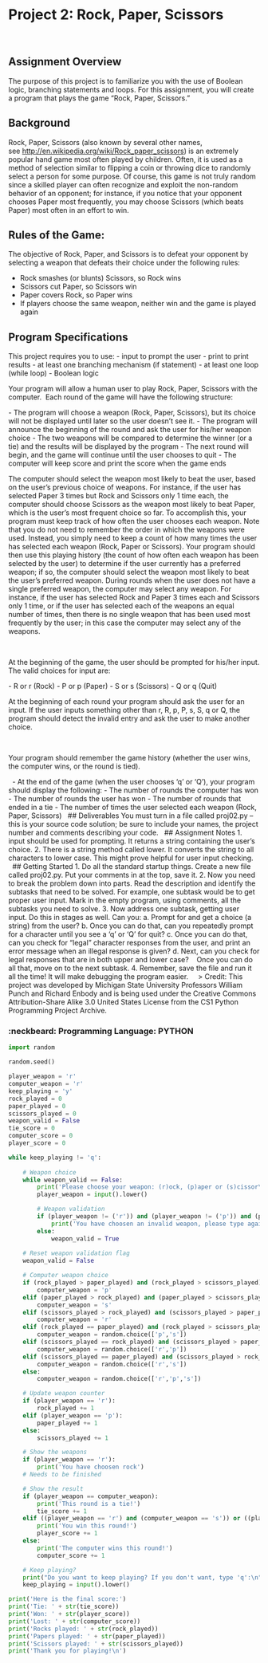 
# Project 2: Rock, Paper, Scissors
 
## Assignment Overview
The purpose of this project is to familiarize you with the use of Boolean logic, branching statements and loops. For this assignment, you will create a program that plays the game “Rock, Paper, Scissors.”
 
 
## Background
Rock, Paper, Scissors (also known by several other names, see http://en.wikipedia.org/wiki/Rock_paper_scissors) is an extremely popular hand game most often played by children. Often, it is used as a method of selection similar to flipping a coin or throwing dice to randomly select a person for some purpose. Of course, this game is not truly random since a skilled player can often recognize and exploit the non-random behavior of an opponent; for instance, if you notice that your opponent chooses Paper most frequently, you may choose Scissors (which beats Paper) most often in an effort to win.
 
 
## Rules of the Game:
The objective of Rock, Paper, and Scissors is to defeat your opponent by selecting a weapon that defeats their choice under the following rules:
 
   - Rock smashes (or blunts) Scissors, so Rock wins
   - Scissors cut Paper, so Scissors win
   - Paper covers Rock, so Paper wins
   - If players choose the same weapon, neither win and the game is played again
 
 
## Program Specifications
This project requires you to use:
    - input to prompt the user
    - print to print results
    - at least one branching mechanism (if statement)
    - at least one loop (while loop)
    - Boolean logic
 
<p>Your program will allow a human user to play Rock, Paper, Scissors with the computer.  Each round of the game will have the following structure:</p>
    - The program will choose a weapon (Rock, Paper, Scissors), but its choice will not be displayed until later so the user doesn’t see it.
    - The program will announce the beginning of the round and ask the user for his/her weapon choice
    - The two weapons will be compared to determine the winner (or a tie) and the results will be displayed by the program
    - The next round will begin, and the game will continue until the user chooses to quit
    - The computer will keep score and print the score when the game ends



<p>The computer should select the weapon most likely to beat the user, based on the user’s previous choice of weapons. For instance, if the user has selected Paper 3 times but Rock and Scissors only 1 time each, the computer should choose Scissors as the weapon most likely to beat Paper, which is the user’s most frequent choice so far. To accomplish this, your program must keep track of how often the user chooses each weapon. Note that you do not need to remember the order in which the weapons were used. Instead, you simply need to keep a count of how many times the user has selected each weapon (Rock, Paper or Scissors). Your program should then use this playing history (the count of how often each weapon has been selected by the user) to determine if the user currently has a preferred weapon; if so, the computer should select the weapon most likely to beat the user’s preferred weapon. During rounds when the user does not have a single preferred weapon, the computer may select any weapon. For instance, if the user has selected Rock and Paper 3 times each and Scissors only 1 time, or if the user has selected each of the weapons an equal number of times, then there is no single weapon that has been used most frequently by the user; in this case the computer may select any of the weapons.</p>
 
<p>At the beginning of the game, the user should be prompted for his/her input. The valid choices for input are:</p>
    - R or r (Rock)
    - P or p (Paper)
    - S or s (Scissors)
    - Q or q (Quit)
 
<p>At the beginning of each round your program should ask the user for an input. If the user inputs something other than r, R, p, P, s, S, q or Q, the program should detect the invalid entry and ask the user to make another choice.</p>
 
<p>Your program should remember the game history (whether the user wins, the computer wins, or the round is tied).</p>
 
- At the end of the game (when the user chooses ‘q’ or ‘Q’), your program should display the following:
    - The number of rounds the computer has won
    - The number of rounds the user has won
    - The number of rounds that ended in a tie
    - The number of times the user selected each weapon (Rock, Paper, Scissors)
 
## Deliverables
You must turn in a file called proj02.py – this is your source code solution; be sure to include your names, the project number and comments describing your code.
 
## Assignment Notes
    1. input should be used for prompting. It returns a string containing the user’s choice.
    2. There is a string method called lower. It converts the string to all characters to lower case. This might prove helpful for user input checking.
 
 
## Getting Started
   1. Do all the standard startup things. Create a new file called proj02.py. Put your comments in at the top, save it.
   2. Now you need to break the problem down into parts. Read the description and identify the subtasks that need to be solved. For example, one subtask would be to get proper user input. Mark in the empty program, using comments, all the subtasks you need to solve.
   3. Now address one subtask, getting user input. Do this in stages as well. Can you:
        a. Prompt for and get a choice (a string) from the user?
        b. Once you can do that, can you repeatedly prompt for a character until you see a ‘q’ or ‘Q’ for quit?
        c. Once you can do that, can you check for “legal” character responses from the user, and print an error message when an illegal response is given?
        d. Next, can you check for legal responses that are in both upper and lower case?
        Once you can do all that, move on to the next subtask.
   4. Remember, save the file and run it all the time! It will make debugging the program easier.
 
 
> Credit: This project was developed by Michigan State University Professors William Punch and Richard Enbody and is being used under the Creative Commons Attribution-Share Alike 3.0 United States License from the CS1 Python Programming Project Archive.

### :neckbeard: Programming Language: PYTHON
```python
import random

random.seed()

player_weapon = 'r'
computer_weapon = 'r'
keep_playing = 'y'
rock_played = 0
paper_played = 0
scissors_played = 0
weapon_valid = False
tie_score = 0
computer_score = 0
player_score = 0

while keep_playing != 'q':
    
    # Weapon choice
    while weapon_valid == False:
        print('Please choose your weapon: (r)ock, (p)aper or (s)cissor\n')
        player_weapon = input().lower()

        # Weapon validation
        if (player_weapon != ('r')) and (player_weapon != ('p')) and (player_weapon != ('s')):
            print('You have choosen an invalid weapon, please type again\n')
        else:
            weapon_valid = True
    
    # Reset weapon validation flag
    weapon_valid = False

    # Computer weapon choice
    if (rock_played > paper_played) and (rock_played > scissors_played):
        computer_weapon = 'p'
    elif (paper_played > rock_played) and (paper_played > scissors_played):
        computer_weapon = 's'
    elif (scissors_played > rock_played) and (scissors_played > paper_played):
        computer_weapon = 'r'
    elif (rock_played == paper_played) and (rock_played > scissors_played):
        computer_weapon = random.choice(['p','s'])
    elif (scissors_played == rock_played) and (scissors_played > paper_played):
        computer_weapon = random.choice(['r','p'])
    elif (scissors_played == paper_played) and (scissors_played > rock_played):
        computer_weapon = random.choice(['r','s'])        
    else:
        computer_weapon = random.choice(['r','p','s'])

    # Update weapon counter
    if (player_weapon == 'r'):
        rock_played += 1
    elif (player_weapon == 'p'):
        paper_played += 1
    else:
        scissors_played += 1

    # Show the weapons
    if (player_weapon == 'r'):
        print('You have choosen rock')
    # Needs to be finished

    # Show the result
    if (player_weapon == computer_weapon):
        print('This round is a tie!')
        tie_score += 1
    elif ((player_weapon == 'r') and (computer_weapon == 's')) or ((player_weapon == 'p') and (computer_weapon == 'r')) or ((player_weapon == 's') and (computer_weapon == 'p')):
        print('You win this round!')
        player_score += 1
    else:
        print('The computer wins this round!')
        computer_score += 1

    # Keep playing?
    print("Do you want to keep playing? If you don't want, type 'q':\n")
    keep_playing = input().lower()

print('Here is the final score:')
print('Tie: ' + str(tie_score))
print('Won: ' + str(player_score))
print('Lost: ' + str(computer_score))
print('Rocks played: ' + str(rock_played))
print('Papers played: ' + str(paper_played))
print('Scissors played: ' + str(scissors_played))
print('Thank you for playing!\n')
```

